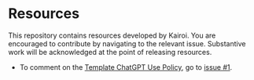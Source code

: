 # Resources
This repository contains resources developed by Kairoi. You are encouraged to contribute by navigating to the relevant issue. Substantive work will be acknowledged at the point of releasing resources.

* To comment on the [Template ChatGPT Use Policy](https://github.com/KairoiAI/Resources/blob/main/Template-ChatGPT-policy.md), go to [issue #1](https://github.com/KairoiAI/Resources/issues/1).
